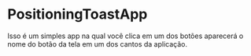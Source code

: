 # PositioningToastApp
Isso é um simples app na qual você clica em um dos botões aparecerá o nome do botão da tela em um dos cantos da aplicação.
